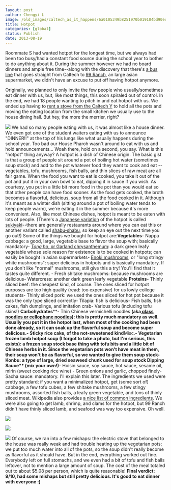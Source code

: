 ```yaml
---
layout: post
author: Chengyi L
image: /old_images/caltech_as_it_happens/6a0105349b8251970b019104bd90ed970c.jpg
title: Hotpot 
categories: [global]
status: Publish
date: 2013-08-19
---
```


Roommate S had wanted hotpot for the longest time, but we always had been too busy/had a constant food source during the school year to bother to do anything about it. During the summer however we had no board dinners and ample free time--along with the discovery that there's [a bus line](https://media.metro.net/riding_metro/bus_overview/images/264-267.pdf) that goes straight from Caltech to [99 Ranch](https://www.99ranch.com/), an large asian supermarket, we didn't have an excuse to put off having hotpot anymore.

Originally, we planned to only invite the few people who usually/sometimes eat dinner with us, but, like most things, this soon spiraled out of control. In the end, we had 18 people wanting to pitch in and eat hotpot with us. We ended up having to [rent a stove from the Caltech Y](https://caltechy.org/programs_services/rentals/) to hold all the pots and moving the eating location from the small kitchen we usually use to the house dining hall. 
But hey, the more the merrier, right? 

![](/old_images/caltech_as_it_happens/6a0105349b8251970b01901ec7a6bc970b.jpg)
We had so many people eating with us, it was almost like a house dinner. We even got one of the student waiters eating with us to announce "DINNER!!" at the top of his lungs like what usually happens during the school year. Too bad our House Pharoh wasn't around to eat with us and hold announcements... 
Woah there, hold on a second, you say. What is this "hotpot" thing anyway? 
A hotpot is a dish of Chinese origin. The basic gist is that a group of people sit around a pot of boiling hot water (sometimes soup stock) and add to the pot whatever food they want to cook and eat -- vegetables, tofu, mushrooms, fish balls, and thin slices of raw meat are all fair game. When the food you want to eat is cooked, you take it out of the pot and put it in your own bowl to eat, dipping it in sauce if you wish. As courtesy, you put in a little bit more food in the pot 
than you would eat so that other people can have food sooner. As the food gets cooked, the broth becomes a flavorful, delicious, soup from all the food cooked in it. Although it's meant as a winter dish (sitting around a pot of boiling water tends to keep people warm), we're eating it in the summer because it's more convenient. Also, like most Chinese dishes, hotpot is meant to be eaten with lots of people. 
(There's a [Japanese variation](https://caltech.typepad.com/.a/6a0105349b8251970b01901ed17c69970b) of the hotpot is called [sukiyaki](https://en.wikipedia.org/wiki/Sukiyaki)--there are generally restaurants around where you can eat this or another variant called [shabu-shabu](https://en.wikipedia.org/wiki/Shabu-shabu), so keep an eye out the next time you go out!) 
Some of the things we bought for hotpot are:**Vegetables**- Nappa cabbage: a good, large, vegetable base to flavor the soup with; basically mandatory- [*Tong ho*, or Garland chrysanthemum](https://en.wikipedia.org/wiki/Garland_chrysanthemum): a dark green leafy vegetable whose sole reason for existence is to be cooked in hotpots; can easily be bought in asian supermarkets- [Enoki mushrooms](https://en.wikipedia.org/wiki/Enoki), or "long stringy white mushrooms": super delicious in hotpots and is basically mandatory. If you don't like "normal" mushrooms, still give this a try! You'll find that it tastes quite different. - Fresh shitake mushrooms: because mushrooms are delicious- Watercress: another dark green leafy vegetable
**Proteins**- Thinly sliced beef: the cheapest kind, of course. The ones sliced for hotpot purposes are too high quality (read: too expensive) for us lowly college students- Thinly sliced pork: we used the ones sliced for hot pot because it was the only type sliced correctly- Tilapia: fish is delicious- Fish balls, fish cakes, fish dumplings, and imitation crab- Various tofu (including tofu skins!) 
**Carbohydrates****- Thin Chinese vermichelli noodles **(aka[ glass noodles or cellophane noodles](https://en.wikipedia.org/wiki/Glass_noodles)): this is pretty much mandatory as well. Usually you put it in the hotpot last, when most of the cooking had been done already, so it can soak up the flavorful soup and become super delicious.- Sticky rice cake, of the not-sweetened kind**Misc.**- Vegetarian frozen lamb hotpot soup (I forgot to take a photo, but I'm serious, this exists): a frozen soup stock base thing with tofu bits and a little bit of Chinese herbs in it. Since the vegetarian pots won't have meat in them, their soup won't be as flavorful, so we wanted to give them soup stock- Konbu: a type of large, dried seaweed chunk used for soup stock 
**Dipping Sauce**** (mix your own!)**- Hoisin sauce, soy sauce, hot sauce, sesame oil, mirin (sweet cooking rice wine) - Green onions and garlic, chopped finely- Sacha sauce: mandatory. I'll explain this later. 
The ingredients we used were pretty standard; if you want a minimalized hotpot, get (some sort of) cabbage, a few tofu cubes, a few shitake mushrooms, a few stingy mushrooms, assorted fish balls, a leafy green vegetable, and tons of thinly sliced meat. Wikipedia also provides [a nice list of common ingredients](https://en.wikipedia.org/wiki/Hot_pot#Common_ingredients). We were also going to get lamb, shrimp, and clams for the hotpot, but 99 Ranch didn't have thinly sliced lamb, and seafood was way too expensive. Oh well. 


![](/old_images/caltech_as_it_happens/6a0105349b8251970b019104c989ef970c.jpg)


![](/old_images/caltech_as_it_happens/6a0105349b8251970b01901ed3a0ee970b.jpg)


![](/old_images/caltech_as_it_happens/6a0105349b8251970b0192ac92fc92970d.jpg)
Of course, we ran into a few mishaps: the electric stove that belonged to the house was really weak and had trouble heating up the vegetarian pots; we put too much water into all of the pots, so the soup didn't really become as flavorful as it should have. But in the end, everything worked out fine. Everybody left on full stomachs, and we even had a bit of tofu and fish balls leftover, not to mention a large amount of soup. The cost of the meal totaled out to about $5.08 per person, which is quite reasonable! 
**Final verdict: 9/10, had some mishaps but still pretty delicious. It's good to eat dinner with everyone :)**
